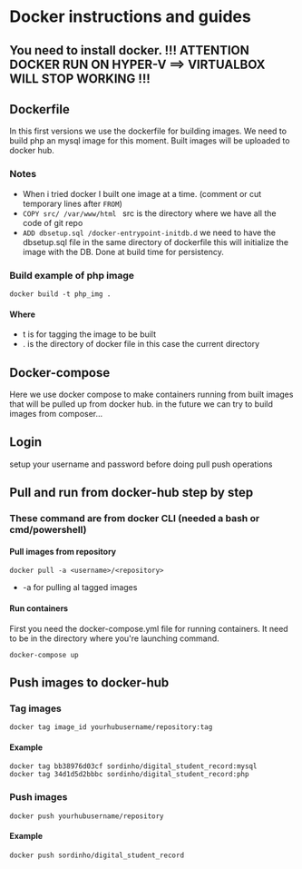 # Docker instructions and guides

## You need to install docker. !!! ATTENTION DOCKER RUN ON HYPER-V ==> VIRTUALBOX WILL STOP WORKING !!!

## Dockerfile
In this first versions we use the dockerfile for building images. We need to build php an mysql image for this moment.
Built images will be uploaded to docker hub.

### Notes
- When i tried docker I built one image at a time. (comment or cut temporary lines after ```FROM```)
- ```COPY src/ /var/www/html ```  src is the directory where we have all the code of git repo
- ``` ADD dbsetup.sql /docker-entrypoint-initdb.d ``` we need to have the dbsetup.sql file in the same directory of dockerfile this will initialize the image with the DB. Done at build time for persistency.

### Build example of php image

```
docker build -t php_img . 
```
#### Where 
- t is for tagging the image to be built
- . is the directory of docker file in this case the current directory

## Docker-compose
Here we use docker compose to make containers running from built images that will be pulled up from docker hub. in the future we can try to build images from composer...

## Login
setup your username and password before doing pull push operations

## Pull and run from docker-hub step by step
### These command are from docker CLI (needed a bash or cmd/powershell)

#### Pull images from repository
```
docker pull -a <username>/<repository>
```
- -a for pulling al tagged images

#### Run containers

First you need the docker-compose.yml file for running containers. It need to be in the directory where you're launching command. 

```
docker-compose up
```

## Push images to docker-hub

### Tag images
```
docker tag image_id yourhubusername/repository:tag
```
#### Example
```
docker tag bb38976d03cf sordinho/digital_student_record:mysql
docker tag 34d1d5d2bbbc sordinho/digital_student_record:php
```

### Push images
```
docker push yourhubusername/repository
```
#### Example
```
docker push sordinho/digital_student_record
```